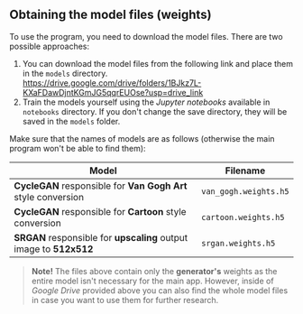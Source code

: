 ## Obtaining the model files (weights)

To use the program, you need to download the model files. There are two possible approaches:
1. You can download the model files from the following link and place them in the `models` directory. \
https://drive.google.com/drive/folders/1BJkz7L-KXaFDawDjntKGmJG5qqrEUOse?usp=drive_link
2. Train the models yourself using the _Jupyter notebooks_ available in `notebooks` directory.
If you don't change the save directory, they will be saved in the `models` folder.

Make sure that the names of models are as follows (otherwise the main program won't be able to find them):

| Model                                                               | Filename              |
|---------------------------------------------------------------------|-----------------------|
| **CycleGAN** responsible for **Van Gogh Art** style conversion      | `van_gogh.weights.h5` |
| **CycleGAN** responsible for **Cartoon** style conversion           | `cartoon.weights.h5`  | 
| **SRGAN** responsible for **upscaling** output image to **512x512** | `srgan.weights.h5`    |

> **Note!** The files above contain only the **generator's** weights as the entire model isn't necessary for the main app.
> However, inside of _Google Drive_ provided above you can also find the whole model files in case you want to use them for further research.
